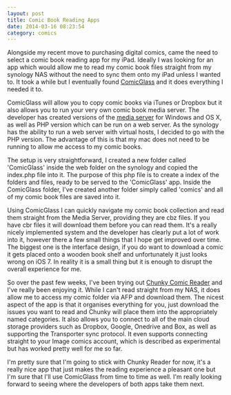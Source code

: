 ```yaml
---
layout: post
title: Comic Book Reading Apps
date: 2014-03-16 08:23:54
category: comics
---
```


Alongside my recent move to purchasing digital comics, came the need to select a comic book reading app for my iPad. Ideally I was looking for an app which would allow me to read my comic book files straight from my synology NAS without the need to sync them onto my iPad unless I wanted to. It took a while but I eventually found [ComicGlass][ComicGlass] and it does everything I needed it to.

ComicGlass will allow you to copy comic books via iTunes or Dropbox but it also allows you to run your very own comic book media server. The developer has created versions of the [media server][CGMediaServer] for Windows and OS X, as well as PHP version which can be run on a web server. As the synology has the ability to run a web server with virtual hosts, I decided to go with the PHP version. The advantage of this is that my mac does not need to be running to allow me access to my comic books.

The setup is very straightforward, I created a new folder called 'ComicGlass' inside the web folder on the synology and copied the index.php file into it. The purpose of this php file is to create a index of the folders and files, ready to be served to the 'ComicGlass' app. Inside the ComicGlass folder, I've created another folder simply called 'comics' and all of my comic book files are saved into it.

Using ComicGlass I can quickly navigate my comic book collection and read them straight from the Media Server, providing they are cbz files. If you have cbr files it will download them before you can read them. It's a really nicely implemented system and the developer has clearly put a lot of work into it, however there a few small things that I hope get improved over time. The biggest one is the interface design, if you do want to download a comic it gets placed onto a wooden book shelf and unfortunately it just looks wrong on iOS 7. In reality it is a small thing but it is enough to disrupt the overall experience for me.

So over the past few weeks, I've been trying out [Chunky Comic Reader][ChunkyReader] and I've really been enjoying it. While I can't read straight from my NAS, it does allow me to access my comic folder via AFP and download them. The nicest aspect of the app is that it organises everything for you, just download the issues you want to read and Chunky will place them into the appropriately named categories. It also allows you to connect to all of the main cloud storage providers such as Dropbox, Google, Onedrive and Box, as well as supporting the Transporter sync protocol. It even supports connecting straight to your Image comics account, which is described as experimental but has worked pretty well for me so far.

I'm pretty sure that I'm going to stick with Chunky Reader for now, it's a really nice app that just makes the reading experience a pleasant one but I'm sure that I'll use ComicGlass from time to time as well. I'm really looking forward to seeing where the developers of both apps take them next.

[ComicGlass]: https://itunes.apple.com/gb/app/comicglass-comicreader/id363992049?mt=8
[ChunkyReader]: https://itunes.apple.com/gb/app/chunky-comic-reader/id663567628?mt=8
[CGMediaServer]: http://comicglass.net/download/toolsdownload/


